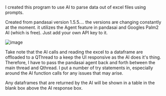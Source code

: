 I created this program to use AI to parse data out of excel files using prompts.

Created from pandasai version 1.5.5.... the versions are changing constantly at the moment.  it utilizes the
Agent feature in pandasai and Googles Palm2 AI (which is free).  Just add your own API key to it.

![image](https://github.com/jxfuller1/Pandas-AI/assets/123666150/7116f792-89b2-4b53-bd87-52fa52b13be4)


Take note that the AI calls and reading the excel to a dataframe are offloaded to a QThread to a keep the UI responsive
as the AI does it's thing.  Therefore, I have to pass the pandasai agent back and forth between the main thread and Qthread.
I put a number of try statements in, especially around the AI function calls for any issues that may arise.

Any dataframes that are returned by the AI will be shown in a table in the blank box above the AI response box.

